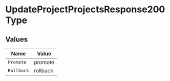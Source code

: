 # UpdateProjectProjectsResponse200Type


## Values

| Name       | Value      |
| ---------- | ---------- |
| `Promote`  | promote    |
| `Rollback` | rollback   |